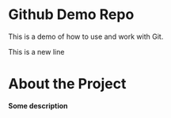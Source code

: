# Github Demo Repo
This is a demo of how to use and work with Git.

This is a new line

# About the Project
**Some description**
